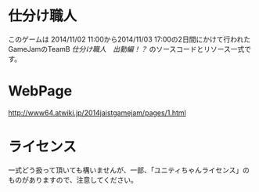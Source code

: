 # 仕分け職人

このゲームは 2014/11/02 11:00から2014/11/03 17:00の2日間にかけて行われたGameJamのTeamB *仕分け職人　出勤編！？* のソースコードとリソース一式です。

# WebPage

http://www64.atwiki.jp/2014jaistgamejam/pages/1.html


# ライセンス

一式どう扱って頂いても構いませんが、一部、「ユニティちゃんライセンス」のものがありますので、注意してください。

